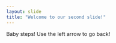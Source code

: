 ```yaml
---
layout: slide
title: "Welcome to our second slide!"
---
```

Baby steps!
Use the left arrow to go back!
